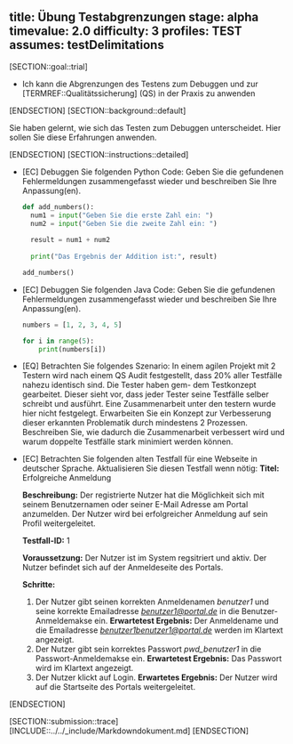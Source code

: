title: Übung Testabgrenzungen
stage: alpha
timevalue: 2.0
difficulty: 3
profiles: TEST
assumes: testDelimitations
---
[SECTION::goal::trial]

- Ich kann die Abgrenzungen des Testens zum Debuggen und zur [TERMREF::Qualitätssicherung] (QS) in der Praxis zu anwenden

[ENDSECTION]
[SECTION::background::default]

Sie haben gelernt, wie sich das Testen zum Debuggen unterscheidet. Hier sollen Sie diese Erfahrungen anwenden.

[ENDSECTION]
[SECTION::instructions::detailed]

- [EC] Debuggen Sie folgenden Python Code:
Geben Sie die gefundenen Fehlermeldungen zusammengefasst wieder und beschreiben Sie Ihre Anpassung(en).

  ```Python
  def add_numbers():
    num1 = input("Geben Sie die erste Zahl ein: ")
    num2 = input("Geben Sie die zweite Zahl ein: ")
    
    result = num1 + num2
    
    print("Das Ergebnis der Addition ist:", result)

  add_numbers()
  ```

- [EC] Debuggen Sie folgenden Java Code:
Geben Sie die gefundenen Fehlermeldungen zusammengefasst wieder und beschreiben Sie Ihre Anpassung(en).

  ```Python
  numbers = [1, 2, 3, 4, 5]

  for i in range(5):
      print(numbers[i])

  ```

- [EQ] Betrachten Sie folgendes Szenario: In einem agilen Projekt mit 2 Testern wird nach einem QS Audit festgestellt, dass 20% aller Testfälle nahezu identisch sind. Die Tester haben gem- dem Testkonzept gearbeitet. Dieser sieht vor, dass jeder Tester seine Testfälle selber schreibt und ausführt. Eine Zusammenarbeit unter den testern wurde hier nicht festgelegt. Erwarbeiten Sie ein Konzept zur Verbesserung dieser erkannten Problematik durch mindestens 2 Prozessen. Beschreiben Sie, wie dadurch die Zusammenarbeit verbessert wird und warum doppelte Testfälle stark minimiert werden können.

- [EC] Betrachten Sie folgenden alten Testfall für eine Webseite in deutscher Sprache. Aktualisieren Sie diesen Testfall wenn nötig:
   **Titel:** Erfolgreiche Anmeldung

   **Beschreibung:** Der registrierte Nutzer hat die Möglichkeit sich mit seinem Benutzernamen oder seiner E-Mail Adresse am Portal anzumelden. Der Nutzer wird bei erfolgreicher Anmeldung auf sein Profil weitergeleitet.

   **Testfall-ID:** 1

   **Voraussetzung:** Der Nutzer ist im System regsitriert und aktiv. Der Nutzer befindet sich auf der Anmeldeseite des Portals.

   **Schritte:**

    1. Der Nutzer gibt seinen korrekten Anmeldenamen *benutzer1* und seine korrekte Emailadresse *benutzer1@portal.de* in die Benutzer-Anmeldemakse ein. **Erwartetest Ergebnis:** Der Anmeldename und die Emailadresse *benutzer1benutzer1@portal.de* werden im Klartext angezeigt.
    2. Der Nutzer gibt sein korrektes Passwort *pwd_benutzer1* in die Passwort-Anmeldemakse ein. **Erwartetest Ergebnis:** Das Passwort wird im Klartext angezeigt.
    3. Der Nutzer klickt auf Login. **Erwartetes Ergebnis:** Der Nutzer wird auf die Startseite des Portals weitergeleitet.

[ENDSECTION]

[SECTION::submission::trace]
[INCLUDE::../../_include/Markdowndokument.md]
[ENDSECTION]
